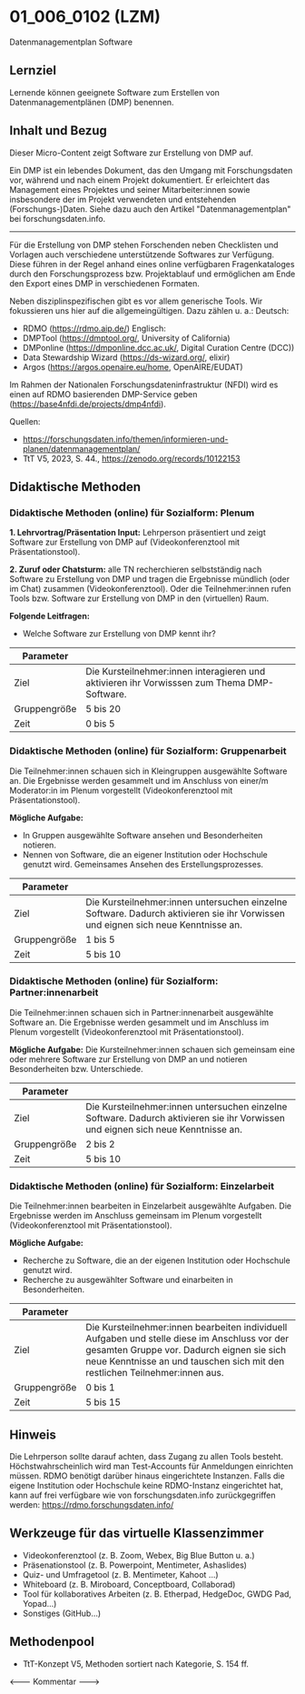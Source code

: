 <!--
author: Paul Walter
email: paul.walter@fh-potsdam.de
version:  v1
language: DE
icon:     
link:     
comment:  OER.net FDM-Basiskurs
-->

# 01_006_0102 (LZM)

Datenmanagementplan Software

## Lernziel

Lernende können geeignete Software zum Erstellen von Datenmanagementplänen (DMP) benennen.

## Inhalt und Bezug

Dieser Micro-Content zeigt Software zur Erstellung von DMP auf.

Ein DMP ist ein lebendes Dokument, das den Umgang mit Forschungsdaten vor, während und nach einem Projekt dokumentiert. Er erleichtert das Management eines Projektes und seiner Mitarbeiter:innen sowie insbesondere der im Projekt verwendeten und entstehenden (Forschungs-)Daten. 
Siehe dazu auch den Artikel "Datenmanagementplan" bei forschungsdaten.info.

---

Für die Erstellung von DMP stehen Forschenden neben Checklisten und Vorlagen auch verschiedene unterstützende Softwares zur Verfügung. Diese führen in der Regel anhand eines online verfügbaren Fragenkataloges durch den Forschungsprozess bzw. Projektablauf und ermöglichen am Ende den Export eines DMP in verschiedenen Formaten. 

Neben disziplinspezifischen gibt es vor allem generische Tools. Wir fokussieren uns hier auf die allgemeingültigen. Dazu zählen u. a.:
Deutsch:
- RDMO (https://rdmo.aip.de/)
Englisch:
- DMPTool (https://dmptool.org/, University of California)
- DMPonline (https://dmponline.dcc.ac.uk/, Digital Curation Centre (DCC))
- Data Stewardship Wizard (https://ds-wizard.org/, elixir)
- Argos (https://argos.openaire.eu/home, OpenAIRE/EUDAT)

Im Rahmen der Nationalen Forschungsdateninfrastruktur (NFDI) wird es einen auf RDMO basierenden DMP-Service geben (https://base4nfdi.de/projects/dmp4nfdi).

Quellen: 
- https://forschungsdaten.info/themen/informieren-und-planen/datenmanagementplan/
- TtT V5, 2023, S. 44., https://zenodo.org/records/10122153


## Didaktische Methoden

### Didaktische Methoden (online) für Sozialform: Plenum

**1. Lehrvortrag/Präsentation Input:** Lehrperson präsentiert und zeigt Software zur Erstellung von DMP auf (Videokonferenztool mit Präsentationstool).

**2. Zuruf oder Chatsturm:** alle TN recherchieren selbstständig nach Software zu Erstellung von DMP und tragen die Ergebnisse mündlich (oder im Chat) zusammen (Videokonferenztool). Oder die Teilnehmer:innen rufen Tools bzw. Software zur Erstellung von DMP in den (virtuellen) Raum.

**Folgende Leitfragen:** 
- Welche Software zur Erstellung von DMP kennt ihr?


| Parameter        |          |
| ------------     | -------- |
| Ziel             | Die Kursteilnehmer:innen interagieren und aktivieren ihr Vorwisssen zum Thema DMP-Software. |
| Gruppengröße     | 5 bis 20 |
| Zeit             | 0 bis 5 |


### Didaktische Methoden (online) für Sozialform: Gruppenarbeit

Die Teilnehmer:innen schauen sich in Kleingruppen ausgewählte Software an. Die Ergebnisse werden gesammelt und im Anschluss von einer/m Moderator:in im Plenum vorgestellt (Videokonferenztool mit Präsentationstool).

**Mögliche Aufgabe:**
- In Gruppen ausgewählte Software ansehen und Besonderheiten notieren.
- Nennen von Software, die an eigener Institution oder Hochschule genutzt wird. Gemeinsames Ansehen des Erstellungsprozesses.

| Parameter        |          |
| ------------     | -------- |
| Ziel             | Die Kursteilnehmer:innen untersuchen einzelne Software. Dadurch aktivieren sie ihr Vorwissen und eignen sich neue Kenntnisse an. |
| Gruppengröße     | 1 bis 5 |
| Zeit             | 5 bis 10 |


### Didaktische Methoden (online) für Sozialform: Partner:innenarbeit

Die Teilnehmer:innen schauen sich in Partner:innenarbeit ausgewählte Software an. Die Ergebnisse werden gesammelt und im Anschluss im Plenum vorgestellt (Videokonferenztool mit Präsentationstool). 

**Mögliche Aufgabe:**
Die Kursteilnehmer:innen schauen sich gemeinsam eine oder mehrere Software zur Erstellung von DMP an und notieren Besonderheiten bzw. Unterschiede.
	

| Parameter        |          |
| ------------     | -------- |
| Ziel             | Die Kursteilnehmer:innen untersuchen einzelne Software. Dadurch aktivieren sie ihr Vorwissen und eignen sich neue Kenntnisse an. |
| Gruppengröße     | 2 bis 2 |
| Zeit             | 5 bis 10 |


### Didaktische Methoden (online) für Sozialform: Einzelarbeit

Die Teilnehmer:innen bearbeiten in Einzelarbeit ausgewählte Aufgaben. Die Ergebnisse werden im Anschluss gemeinsam im Plenum vorgestellt (Videokonferenztool mit Präsentationstool). 

**Mögliche Aufgabe:**
- Recherche zu Software, die an der eigenen Institution oder Hochschule genutzt wird.
- Recherche zu ausgewählter Software und einarbeiten in Besonderheiten.

| Parameter        |          |
| ------------     | -------- |
| Ziel             | Die Kursteilnehmer:innen bearbeiten individuell Aufgaben und stelle diese im Anschluss vor der gesamten Gruppe vor. Dadurch eignen sie sich neue Kenntnisse an und tauschen sich mit den restlichen Teilnehmer:innen aus. |
| Gruppengröße     | 0 bis 1 |
| Zeit             | 5 bis 15 |

## Hinweis
Die Lehrperson sollte darauf achten, dass Zugang zu allen Tools besteht. Höchstwahrscheinlich wird man Test-Accounts für Anmeldungen einrichten müssen. RDMO benötigt darüber hinaus eingerichtete Instanzen. Falls die eigene Institution oder Hochschule keine RDMO-Instanz eingerichtet hat, kann auf frei verfügbare wie von forschungsdaten.info zurückgegriffen werden: https://rdmo.forschungsdaten.info/

## Werkzeuge für das virtuelle Klassenzimmer

- Videokonferenztool (z. B. Zoom, Webex, Big Blue Button u. a.)
- Präsenationstool (z. B. Powerpoint, Mentimeter, Ashaslides)
- Quiz- und Umfragetool (z. B. Mentimeter, Kahoot ...)
- Whiteboard (z. B. Miroboard, Conceptboard, Collaborad)
- Tool für kollaboratives Arbeiten (z. B. Etherpad, HedgeDoc, GWDG Pad, Yopad...)
- Sonstiges (GitHub...)

## Methodenpool

- TtT-Konzept V5, Methoden sortiert nach Kategorie, S. 154 ff.

<--- Kommentar --->
